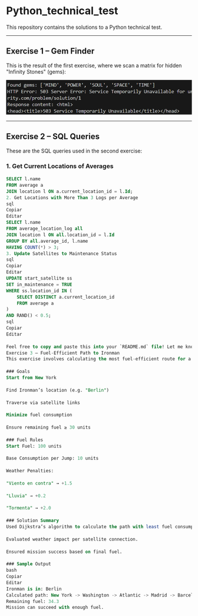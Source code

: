 # Python_technical_test

This repository contains the solutions to a Python technical test.

---

## Exercise 1 – Gem Finder

This is the result of the first exercise, where we scan a matrix for hidden "Infinity Stones" (gems):

![Exercise 1 Result](image.png)

---

## Exercise 2 – SQL Queries

These are the SQL queries used in the second exercise:

### 1. Get Current Locations of Averages

```sql
SELECT l.name 
FROM average a
JOIN location l ON a.current_location_id = l.Id;
2. Get Locations with More Than 3 Logs per Average
sql
Copiar
Editar
SELECT l.name 
FROM average_location_log all
JOIN location l ON all.location_id = l.Id
GROUP BY all.average_id, l.name
HAVING COUNT(*) > 3;
3. Update Satellites to Maintenance Status
sql
Copiar
Editar
UPDATE start_satellite ss
SET in_maintenance = TRUE
WHERE ss.location_id IN (
    SELECT DISTINCT a.current_location_id 
    FROM average a
)
AND RAND() < 0.5;
sql
Copiar
Editar

Feel free to copy and paste this into your `README.md` file! Let me know if you need any more tweaks or additions.
Exercise 3 – Fuel-Efficient Path to Ironman
This exercise involves calculating the most fuel-efficient route for a satellite to reach Ironman, considering dynamic weather penalties on each path.

### Goals
Start from New York

Find Ironman’s location (e.g. "Berlin")

Traverse via satellite links

Minimize fuel consumption

Ensure remaining fuel ≥ 30 units

### Fuel Rules
Start Fuel: 100 units

Base Consumption per Jump: 10 units

Weather Penalties:

"Viento en contra" → +1.5

"Lluvia" → +0.2

"Tormenta" → +2.0

### Solution Summary
Used Dijkstra’s algorithm to calculate the path with least fuel consumption, not just shortest hops.

Evaluated weather impact per satellite connection.

Ensured mission success based on final fuel.

### Sample Output
bash
Copiar
Editar
Ironman is in: Berlin
Calculated path: New York -> Washington -> Atlantic -> Madrid -> Barcelona -> Roma -> Paris -> Berlin
Remaining fuel: 34.3
Mission can succeed with enough fuel.